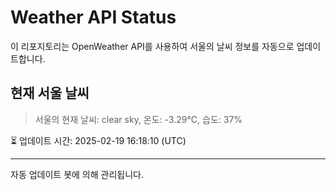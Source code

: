 
# Weather API Status

이 리포지토리는 OpenWeather API를 사용하여 서울의 날씨 정보를 자동으로 업데이트합니다.

## 현재 서울 날씨
> 서울의 현재 날씨: clear sky, 온도: -3.29°C, 습도: 37%

⏳ 업데이트 시간: 2025-02-19 16:18:10 (UTC)

---
자동 업데이트 봇에 의해 관리됩니다.
